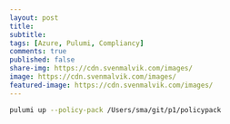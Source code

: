 ```yaml
---
layout: post
title: 
subtitle: 
tags: [Azure, Pulumi, Compliancy]
comments: true
published: false
share-img: https://cdn.svenmalvik.com/images/
image: https://cdn.svenmalvik.com/images/
featured-image: https://cdn.svenmalvik.com/images/
---
```


```bash
pulumi up --policy-pack /Users/sma/git/p1/policypack
```
